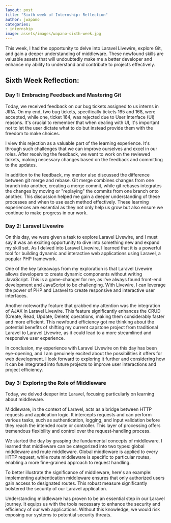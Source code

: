 ```yaml
---
layout: post
title: "Sixth week of Internship: Reflection"
author: jwapano
categories: 
- internship
image: assets/images/wapano-sixth-week.jpg
---
```

This week, I had the opportunity to delve into Laravel Livewire, explore Git, and gain a deeper understanding of middleware. These newfound skills are valuable assets that will undoubtedly make me a better developer and enhance my ability to understand and contribute to projects effectively.

## Sixth Week Reflection:

### Day 1: Embracing Feedback and Mastering Git

Today, we received feedback on our bug tickets assigned to us interns in JIRA. On my end, two bug tickets, specifically tickets 165 and 168, were accepted, while one, ticket 164, was rejected due to User Interface (UI) reasons. It's crucial to remember that when dealing with UI, it's important not to let the user dictate what to do but instead provide them with the freedom to make choices.

I view this rejection as a valuable part of the learning experience. It's through such challenges that we can improve ourselves and excel in our roles. After receiving the feedback, we went to work on the reviewed tickets, making necessary changes based on the feedback and committing to the updates.

In addition to the feedback, my mentor also discussed the difference between git merge and rebase. Git merge combines changes from one branch into another, creating a merge commit, while git rebases integrates the changes by moving or "replaying" the commits from one branch onto another. This discussion helped me gain a deeper understanding of these processes and when to use each method effectively. These learning experiences are essential as they not only help us grow but also ensure we continue to make progress in our work.


### Day 2: Laravel Livewire

On this day, we were given a task to explore Laravel Livewire, and I must say it was an exciting opportunity to dive into something new and expand my skill set. As I delved into Laravel Livewire, I learned that it is a powerful tool for building dynamic and interactive web applications using Laravel, a popular PHP framework.

One of the key takeaways from my exploration is that Laravel Livewire allows developers to create dynamic components without writing JavaScript. This is a game-changer for me, as I've always found front-end development and JavaScript to be challenging. With Livewire, I can leverage the power of PHP and Laravel to create responsive and interactive user interfaces.

Another noteworthy feature that grabbed my attention was the integration of AJAX in Laravel Livewire. This feature significantly enhances the CRUD (Create, Read, Update, Delete) operations, making them considerably faster and more efficient. This newfound efficiency got me thinking about the potential benefits of shifting my current capstone project from traditional Laravel to Laravel Livewire, as it could lead to a more streamlined and responsive user experience.

In conclusion, my experience with Laravel Livewire on this day has been eye-opening, and I am genuinely excited about the possibilities it offers for web development. I look forward to exploring it further and considering how it can be integrated into future projects to improve user interactions and project efficiency.

### Day 3: Exploring the Role of Middleware

Today, we delved deeper into Laravel, focusing particularly on learning about middleware.

Middleware, in the context of Laravel, acts as a bridge between HTTP requests and application logic. It intercepts requests and can perform various tasks, such as authentication, logging, and input validation before they reach the intended route or controller. This layer of processing offers tremendous flexibility and control over the request-handling process.

We started the day by grasping the fundamental concepts of middleware. I learned that middleware can be categorized into two types: global middleware and route middleware. Global middleware is applied to every HTTP request, while route middleware is specific to particular routes, enabling a more fine-grained approach to request handling.

To better illustrate the significance of middleware, here's an example: implementing authentication middleware ensures that only authorized users gain access to designated routes. This robust measure significantly bolstered the security of our Laravel application.

Understanding middleware has proven to be an essential step in our Laravel journey. It equips us with the tools necessary to enhance the security and efficiency of our web applications. Without this knowledge, we would risk exposing our systems to potential security threats.